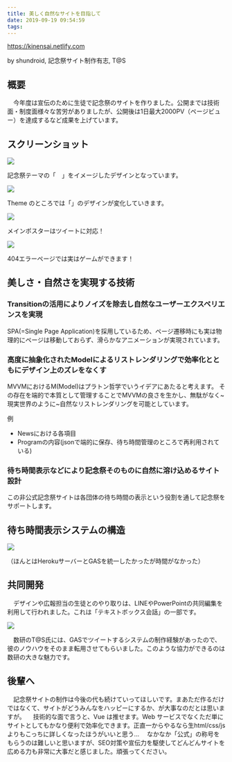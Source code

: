 ```yaml
---
title: 美しく自然なサイトを目指して
date: 2019-09-19 09:54:59
tags:
---
```


https://kinensai.netlify.com

by shundroid, 記念祭サイト制作有志, T@S

## 概要

　今年度は宣伝のために生徒で記念祭のサイトを作りました。公開までは技術面・制度面様々な苦労がありましたが、公開後は1日最大2000PV（ページビュー）を達成するなど成果を上げています。

## スクリーンショット

![](https://9e2ila.bn.files.1drv.com/y4mm92JGXYYm4YguPqmtbpCgX8KRI8RdebAT_EcfsrFSlQiQjva5UwLOy1aGbKA2VOXye6g164QK7HzA_124qcv4UPOuW5du0V2JY_pTXwcXA5fk4fhAnp2XtNsEtJvG9yqnwc6JAr9ptO927el-udYrlIVeHPhdVE7yhARbQfMmdp1yD5NrZOyCT3NpdphT-MvvCd93D1RjhyiQzqVREm6Ww?width=494&height=249&cropmode=none)

記念祭テーマの「　」をイメージしたデザインとなっています。

![](https://9e2jla.bn.files.1drv.com/y4mB-wPQ7t4E_3GjRrsEB3ypyapexmROI7CXdictouIvzQZBGY9DmUL_Ol1qPcAeqIDIMWSBIalsmwjbPT_iypABkesaPaaAR-fLicLxgu7dxozlAOcMOuhDbq-Itv6vo_A72HwRIzRGlmKC5gphmoLNYhmKuSOkWPw0_QCO8ZrfZdiDU0JPfGfGuHrwERqDmxqD01Ktp-ZaZ7iAF2DRXfGOQ?width=255&height=155&cropmode=none)

Theme のところでは「」のデザインが変化していきます。

![](https://9e2kla.bn.files.1drv.com/y4mFfLzoSL6_sKbDYlWDe7lmg8PSmgl2KD03ugBm-d10eosz-QulSPKD2ob_CnVHUw72hZGVPq5LsfFkFszDFNhEz7FomgQB_o0ls4ZEP9a8SJKMHzZRPoTqpdYfyfhtgVQh7yZPdylaHmogT2BSv2u65APm9dhdMbmRsr5UnSKKSarp3d8Ly0jTArNHHI2HwoBXD42B0rgXKdNFbTpM-EoEA?width=132&height=172&cropmode=none)

メインポスターはツイートに対応！

![](https://9e2lla.bn.files.1drv.com/y4m3TxmsX3834jU67oPQBzBBc5UeoKqYmxma5fOw-O_UEhY1zDd0dWbUguLCEeHKrxGBbmIDHfQZg4BOG0Z7Gl1zf6KqcHButHMI3MSafRutnobWEyQOboJ2lm37bCJkvQ7-74ijPXTo8ScXONZB31pu_RM8lsuDp-OszxvQwRLYGxhcRwFwMwJ1YpvySRB6KLpaT4jdA5Il5-KFoIZ8i-hkw?width=512&height=257&cropmode=none)

404エラーページでは実はゲームができます！

## 美しさ・自然さを実現する技術

### Transitionの活用によりノイズを除去し自然なユーザーエクスペリエンスを実現

SPA(=Single Page Application)を採用しているため、ページ遷移時にも実は物理的にページは移動しておらず、滑らかなアニメーションが実現されています。

### 高度に抽象化されたModelによるリストレンダリングで効率化とともにデザイン上のズレをなくす

MVVMにおけるM(Model)はプラトン哲学でいうイデアにあたると考えます。
その存在を端的で本質として管理することでMVVMの良さを生かし、無駄がなく~現実世界のように~自然なリストレンダリングを可能としています。

例
- Newsにおける各項目
- Programの内容(jsonで端的に保存、待ち時間管理のところで再利用されている)

### 待ち時間表示などにより記念祭そのものに自然に溶け込めるサイト設計

この非公式記念祭サイトは各団体の待ち時間の表示という役割を通して記念祭をサポートします。

## 待ち時間表示システムの構造

![](https://pu2nla.bn.files.1drv.com/y4mKM0dBJQAnNfIvpF7T6xp7_TAZ6dfNvY6V3TCtEkP6X53MU31oVX4oWqMD_5akZy1bRa-6GlwLZlkHn4Hxm9vAo8kRjy_1fFkN_oXEeMJS0A14l2xuZorH_Qsao50zUjEd9_kXdjI1af0vd6I_Ev4DN3Zeu5HFMLnErajhilGR39Rb8Soh35BkVPoERh_5WqF2TF4MSnrPLaALEG2lSyYWQ?width=542&height=201&cropmode=none)

（ほんとはHerokuサーバーとGASを統一したかったが時間がなかった）

## 共同開発

　デザインや広報担当の生徒とのやり取りは、LINEやPowerPointの共同編集を利用して行われました。これは「テキストボックス会話」の一部です。

![](https://9e2fla.bn.files.1drv.com/y4m3thA7dBIuXJnPo9fKumMXWPKAjBNpWrdiOgzKB820Osts_FQ69RiVlMz3y9u0mLhXx1z51zDsOSvaDbWAUf43rBd6nJy-GYCQhI6X_Ow1b_0z89OdsxTZglCxKPMjex7l1ogkBCzUJtXU_cmM5tUtb48sdDqDb91RUu5PgYsvhAv5QPKuVR3UiPs2s42KTfjOlOd6Ao75KTMCwee9_9IYQ?width=285&height=321&cropmode=none)

　数研のT@S氏には、GASでツイートするシステムの制作経験があったので、彼のノウハウをそのまま転用させてもらいました。このような協力ができるのは数研の大きな魅力です。

## 後輩へ

　記念祭サイトの制作は今後の代も続けていってほしいです。まあただ作るだけではなくて、サイトがどうみんなをハッピーにするか、が大事なのだとは思いますが。
　技術的な面で言うと、Vue は推せます。Web サービスでなくただ単にサイトとしてもかなり便利で効率化できます。正直一からやるなら生html/css/jsよりもこっちに詳しくなったほうがいいと思う…
　なかなか「公式」の称号をもらうのは難しいと思いますが、SEO対策や宣伝力を駆使してどんどんサイトを広める力も非常に大事だと感じました。頑張ってください。
